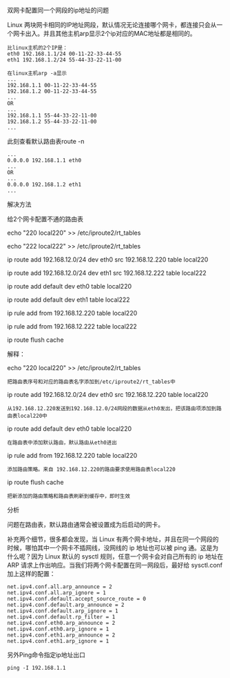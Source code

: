 双网卡配置同一个网段的ip地址的问题

Linux 两块网卡相同的IP地址网段，默认情况无论连接哪个网卡，都连接只会从一个网卡出入。并且其他主机arp显示2个ip对应的MAC地址都是相同的。

    比linux主机的2个IP是：
    eth0 192.168.1.1/24 00-11-22-33-44-55
    eth1 192.168.1.2/24 55-44-33-22-11-00

    在linux主机arp -a显示
    ...
    192.168.1.1 00-11-22-33-44-55
    192.168.1.2 00-11-22-33-44-55
    ...
    OR
    ...
    192.168.1.1 55-44-33-22-11-00
    192.168.1.2 55-44-33-22-11-00
    ...

此刻查看默认路由表route -n

    ...
    0.0.0.0 192.168.1.1 eth0
    ...
    OR
    ...
    0.0.0.0 192.168.1.2 eth1
    ...

解决方法

给2个网卡配置不通的路由表

echo "220    local220" >> /etc/iproute2/rt_tables

echo "222    local222" >> /etc/iproute2/rt_tables

ip route add 192.168.12.0/24 dev eth0 src 192.168.12.220 table local220

ip route add 192.168.12.0/24 dev eth1 src 192.168.12.222 table local222

ip route add default dev eth0 table local220

ip route add default dev eth1 table local222

ip rule add from 192.168.12.220 table local220

ip rule add from 192.168.12.222 table local222

ip route flush cache

解释：

echo "220    local220" >> /etc/iproute2/rt_tables

    把路由表序号和对应的路由表名字添加到/etc/iproute2/rt_tables中

ip route add 192.168.12.0/24 dev eth0 src 192.168.12.220 table local220

    从192.168.12.220发送到192.168.12.0/24网段的数据从eth0发出，把该路由项添加到路由表local220中

ip route add default dev eth0 table local220

    在路由表中添加默认路由，默认路由从eth0进出

ip rule add from 192.168.12.220 table local220

    添加路由策略。来自 192.168.12.220的路由要求使用路由表local220

ip route flush cache

    把新添加的路由策略和路由表刷新到缓存中，即时生效


分析

问题在路由表，默认路由通常会被设置成为后启动的网卡。


补充两个细节，很多都会发现，当 Linux 有两个网卡地址，并且在同一个网段的时候，哪怕其中一个网卡不插网线，没网线的 ip 地址也可以被 ping 通。这是为什么呢？因为 Linux 默认的 sysctl 规则，任意一个网卡会对自己所有的 ip 地址在 ARP 请求上作出响应。当我们将两个网卡配置在同一网段后，最好给 sysctl.conf 加上这样的配置：


    net.ipv4.conf.all.arp_announce = 2
    net.ipv4.conf.all.arp_ignore = 1
    net.ipv4.conf.default.accept_source_route = 0
    net.ipv4.conf.default.arp_announce = 2
    net.ipv4.conf.default.arp_ignore = 1
    net.ipv4.conf.default.rp_filter = 1
    net.ipv4.conf.eth0.arp_announce = 2
    net.ipv4.conf.eth0.arp_ignore = 1
    net.ipv4.conf.eth1.arp_announce = 2
    net.ipv4.conf.eth1.arp_ignore = 1

另外Ping命令指定ip地址出口

    ping -I 192.168.1.1



